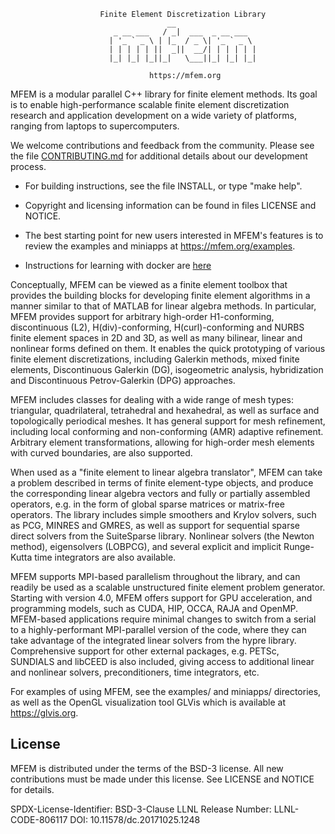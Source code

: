 ```
                    Finite Element Discretization Library
                                   __
                       _ __ ___   / _|  ___  _ __ ___
                      | '_ ` _ \ | |_  / _ \| '_ ` _ \
                      | | | | | ||  _||  __/| | | | | |
                      |_| |_| |_||_|   \___||_| |_| |_|

                               https://mfem.org

```

MFEM is a modular parallel C++ library for finite element methods. Its goal is
to enable high-performance scalable finite element discretization research and
application development on a wide variety of platforms, ranging from laptops to
supercomputers.

We welcome contributions and feedback from the community. Please see the file
[CONTRIBUTING.md](CONTRIBUTING.md) for additional details about our development process.

* For building instructions, see the file INSTALL, or type "make help".

* Copyright and licensing information can be found in files LICENSE and NOTICE.

* The best starting point for new users interested in MFEM's features is to
  review the examples and miniapps at https://mfem.org/examples.

* Instructions for learning with docker are [here](config/docker)

Conceptually, MFEM can be viewed as a finite element toolbox that provides the
building blocks for developing finite element algorithms in a manner similar to
that of MATLAB for linear algebra methods. In particular, MFEM provides support
for arbitrary high-order H1-conforming, discontinuous (L2), H(div)-conforming,
H(curl)-conforming and NURBS finite element spaces in 2D and 3D, as well as many
bilinear, linear and nonlinear forms defined on them. It enables the quick
prototyping of various finite element discretizations, including Galerkin
methods, mixed finite elements, Discontinuous Galerkin (DG), isogeometric
analysis, hybridization and Discontinuous Petrov-Galerkin (DPG) approaches.

MFEM includes classes for dealing with a wide range of mesh types: triangular,
quadrilateral, tetrahedral and hexahedral, as well as surface and topologically
periodical meshes. It has general support for mesh refinement, including local
conforming and non-conforming (AMR) adaptive refinement. Arbitrary element
transformations, allowing for high-order mesh elements with curved boundaries,
are also supported.

When used as a "finite element to linear algebra translator", MFEM can take a
problem described in terms of finite element-type objects, and produce the
corresponding linear algebra vectors and fully or partially assembled operators,
e.g. in the form of global sparse matrices or matrix-free operators. The library
includes simple smoothers and Krylov solvers, such as PCG, MINRES and GMRES, as
well as support for sequential sparse direct solvers from the SuiteSparse
library. Nonlinear solvers (the Newton method), eigensolvers (LOBPCG), and
several explicit and implicit Runge-Kutta time integrators are also available.

MFEM supports MPI-based parallelism throughout the library, and can readily be
used as a scalable unstructured finite element problem generator. Starting with
version 4.0, MFEM offers support for GPU acceleration, and programming models,
such as CUDA, HIP, OCCA, RAJA and OpenMP. MFEM-based applications require
minimal changes to switch from a serial to a highly-performant MPI-parallel
version of the code, where they can take advantage of the integrated linear
solvers from the hypre library. Comprehensive support for other external
packages, e.g. PETSc, SUNDIALS and libCEED is also included, giving access to
additional linear and nonlinear solvers, preconditioners, time integrators, etc.

For examples of using MFEM, see the examples/ and miniapps/ directories, as well
as the OpenGL visualization tool GLVis which is available at https://glvis.org.

## License

MFEM is distributed under the terms of the BSD-3 license. All new contributions
must be made under this license. See LICENSE and NOTICE for details.

SPDX-License-Identifier: BSD-3-Clause
LLNL Release Number: LLNL-CODE-806117
DOI: 10.11578/dc.20171025.1248
